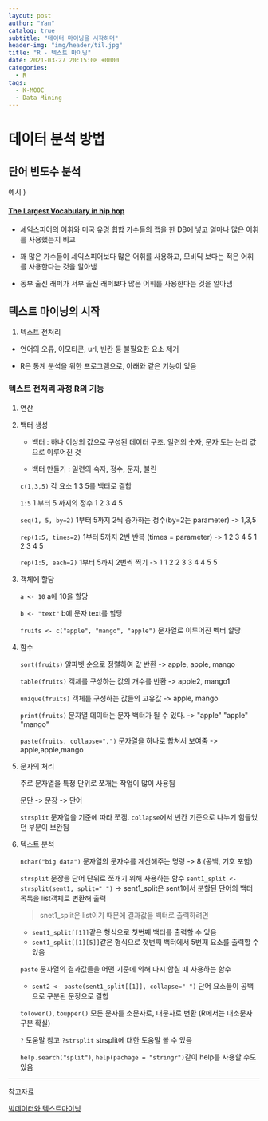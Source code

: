 ```yaml
---
layout: post
author: "Yan"
catalog: true
subtitle: "데이터 마이닝을 시작하며"
header-img: "img/header/til.jpg"
title: "R - 텍스트 마이닝"
date: 2021-03-27 20:15:08 +0000
categories:
  - R
tags:
  - K-MOOC
  - Data Mining
---
```


# 데이터 분석 방법

## 단어 빈도수 분석

예시 )

#### [The Largest Vocabulary in hip hop](https://pudding.cool/2017/02/vocabulary/)

- 셰익스피어의 어휘와 미국 유명 힙합 가수들의 랩을 한 DB에 넣고 얼마나 많은 어휘를 사용했는지 비교

- 꽤 많은 가수들이 셰익스피어보다 많은 어휘를 사용하고, 모비딕 보다는 적은 어휘를 사용한다는 것을 알아냄

- 동부 출신 래퍼가 서부 출신 래퍼보다 많은 어휘를 사용한다는 것을 알아냄

## 텍스트 마이닝의 시작

1. 텍스트 전처리

- 언어의 오류, 이모티콘, url, 빈칸 등 불필요한 요소 제거

- R은 통계 분석을 위한 프로그램으로, 아래와 같은 기능이 있음

### 텍스트 전처리 과정 R의 기능

1. 연산

2. 백터 생성

   - 백터 : 하나 이상의 값으로 구성된 데이터 구조. 일련의 숫자, 문자 도는 논리 값으로 이루어진 것

   - 백터 만들기 : 일련의 숙자, 정수, 문자, 불린

   `c(1,3,5)` 각 요소 1 3 5를 백터로 결합

   `1:5` 1 부터 5 까지의 정수 1 2 3 4 5

   `seq(1, 5, by=2)` 1부터 5까지 2씩 증가하는 정수(by=2는 parameter) -> 1,3,5

   `rep(1:5, times=2)` 1부터 5까지 2번 반복 (times = parameter) -> 1 2 3 4 5 1 2 3 4 5

   `rep(1:5, each=2)` 1부터 5까지 2번씩 찍기 -> 1 1 2 2 3 3 4 4 5 5

3. 객체에 할당

   `a <- 10` a에 10을 할당

   `b <- "text"` b에 문자 text를 할당

   `fruits <- c("apple", "mango", "apple")` 문자열로 이루어진 벡터 할당

4. 함수

   `sort(fruits)` 알파벳 순으로 정렬하여 값 반환 -> apple, apple, mango

   `table(fruits)` 객체를 구성하는 값의 개수를 반환 -> apple2, mango1

   `unique(fruits)` 객체를 구성하는 값들의 고유값 -> apple, mango

   `print(fruits)` 문자열 데이터는 문자 백터가 될 수 있다. -> "apple" "apple" "mango"

   `paste(fruits, collapse=",")` 문자열을 하나로 합쳐서 보여줌 -> apple,apple,mango

5. 문자의 처리

   주로 문자열을 특정 단위로 쪼개는 작업이 많이 사용됨

   문단 -> 문장 -> 단어

   `strsplit` 문자열을 기준에 따라 쪼갬. `collapse`에서 빈칸 기준으로 나누기 힘들었던 부분이 보완됨

6. 텍스트 분석

   `nchar("big data")` 문자열의 문자수를 계산해주는 명령 -> 8 (공백, 기호 포함)

   `strsplit` 문장을 단어 단위로 쪼개기 위해 사용하는 함수 `sent1_split <- strsplit(sent1, split=" ")` -> sent1_split은 sent1에서 분할된 단어의 백터 목록을 list객체로 변환해 출력

   > snet1_split은 list이기 때문에 결과값을 백터로 출력하려면

   - `sent1_split[[1]]`같은 형식으로 첫번째 백터를 출력할 수 있음
   - `sent1_split[[1][5]]`같은 형식으로 첫번째 백터에서 5번째 요소를 출력할 수 있음

   `paste` 문자열의 결과값들을 어떤 기준에 의해 다시 합칠 때 사용하는 함수

   - `sent2 <- paste(sent1_split[[1]], collapse=" ")` 단어 요소들이 공백으로 구분된 문장으로 결합

   `tolower()`, `toupper()` 모든 문자를 소문자로, 대문자로 변환 (R에서는 대소문자 구분 확실)

   `?` 도움말 참고 `?strsplit` strsplit에 대한 도움말 볼 수 있음

   `help.search("split")`, `help(pachage = "stringr")`같이 help를 사용할 수도 있음

---

참고자료

[빅데이터와 텍스트마이닝](http://www.kmooc.kr/courses/course-v1:SejonguniversityK+SJMOOC10K+2020_03SJ10_R2/about)
